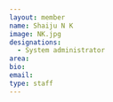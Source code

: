 ```yaml
---
layout: member
name: Shaiju N K
image: NK.jpg
designations: 
  - System administrator
area:
bio:
email:
type: staff
---
```

